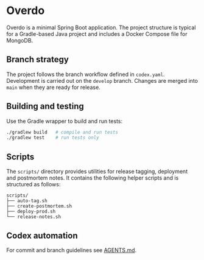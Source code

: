 # Overdo

Overdo is a minimal Spring Boot application. The project structure
is typical for a Gradle-based Java project and includes a
Docker Compose file for MongoDB.

## Branch strategy

The project follows the branch workflow defined in `codex.yaml`.
Development is carried out on the `develop` branch. Changes are
merged into `main` when they are ready for release.

## Building and testing

Use the Gradle wrapper to build and run tests:

```bash
./gradlew build   # compile and run tests
./gradlew test    # run tests only
```

## Scripts

The `scripts/` directory provides utilities for release tagging,
deployment and postmortem notes. It contains the following helper
scripts and is structured as follows:

```text
scripts/
├── auto-tag.sh
├── create-postmortem.sh
├── deploy-prod.sh
└── release-notes.sh
```

## Codex automation

For commit and branch guidelines see [AGENTS.md](AGENTS.md).

